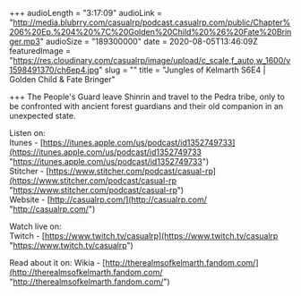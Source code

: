 +++
audioLength = "3:17:09"
audioLink = "http://media.blubrry.com/casualrp/podcast.casualrp.com/public/Chapter%206%20Ep.%204%20%7C%20Golden%20Child%20%26%20Fate%20Bringer.mp3"
audioSize = "189300000"
date = 2020-08-05T13:46:09Z
featuredImage = "https://res.cloudinary.com/casualrp/image/upload/c_scale,f_auto,w_1600/v1598491370/ch6ep4.jpg"
slug = ""
title = "Jungles of Kelmarth S6E4 | Golden Child & Fate Bringer"

+++
The People's Guard leave Shinrin and travel to the Pedra tribe, only to be confronted with ancient forest guardians and their old companion in an unexpected state.  
  
Listen on:   
 Itunes - [https://itunes.apple.com/us/podcast/id1352749733](https://itunes.apple.com/us/podcast/id1352749733 "https://itunes.apple.com/us/podcast/id1352749733")   
 Stitcher - [https://www.stitcher.com/podcast/casual-rp](https://www.stitcher.com/podcast/casual-rp "https://www.stitcher.com/podcast/casual-rp")   
 Website - [http://casualrp.com/](http://casualrp.com/ "http://casualrp.com/")

Watch live on:   
 Twitch - [https://www.twitch.tv/casualrp](https://www.twitch.tv/casualrp "https://www.twitch.tv/casualrp")

Read about it on: Wikia - [http://therealmsofkelmarth.fandom.com/](http://therealmsofkelmarth.fandom.com/ "http://therealmsofkelmarth.fandom.com/")